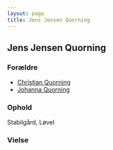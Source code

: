 ```yaml
---
layout: page
title: Jens Jensen Quorning
---
```


## Jens Jensen Quorning

### Forældre

* [Christian Quorning](/stamt/christian-quorning/)
* [Johanna Quorning](/stamt/christian-quorning/)

### Ophold

Stabilgård, Løvel

### Vielse



